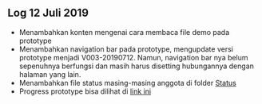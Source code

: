 Log 12 Juli 2019
---
* Menambahkan konten mengenai cara membaca file demo pada prototype
* Menambahkan navigation bar pada prototype, mengupdate versi prototype menjadi V003-20190712. Namun, navigation bar nya belum sepenuhnya berfungsi dan masih harus disetting hubungannya dengan halaman yang lain.
* Menambahkan file status masing-masing anggota di folder [Status](https://github.com/SeedSider/extra191/tree/master/SandBox/SeedSider/Status)
* Progress prototype bisa dilihat di [link ini](https://seedsider.github.io/extra191/)